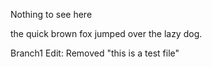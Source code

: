 

Nothing to see here

the quick brown fox jumped over the lazy dog.

Branch1 Edit: Removed "this is a test file"
